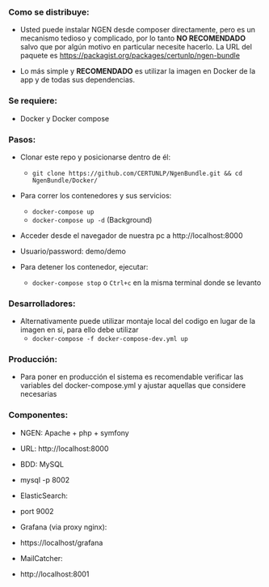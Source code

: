 ### Como se distribuye:

* Usted puede instalar NGEN desde composer directamente, pero es un mecanismo tedioso y complicado, por lo tanto **NO RECOMENDADO** salvo que por algún motivo en particular necesite hacerlo. La URL del paquete es https://packagist.org/packages/certunlp/ngen-bundle

* Lo más simple y **RECOMENDADO** es utilizar la imagen en Docker de la app y de todas sus dependencias. 

### Se requiere:

* Docker y Docker compose 

### Pasos:
* Clonar este repo y posicionarse dentro de él:
  * `git clone https://github.com/CERTUNLP/NgenBundle.git && cd NgenBundle/Docker/`

* Para correr los contenedores y sus servicios:
  * `docker-compose up` 
  * `docker-compose up -d` (Background)

* Acceder desde el navegador de nuestra pc a http://localhost:8000
 * Usuario/password: demo/demo

* Para detener los contenedor, ejecutar:
  * `docker-compose stop` o `Ctrl+c` en la misma terminal donde se levanto

### Desarrolladores:

* Alternativamente puede utilizar montaje local del codigo en lugar de la imagen en si, para ello debe utilizar
  * `docker-compose -f docker-compose-dev.yml up`
  
### Producción:

* Para poner en producción el sistema es recomendable verificar las variables del docker-compose.yml y ajustar aquellas que considere necesarias

### Componentes:

* NGEN: Apache + php + symfony
 * URL: http://localhost:8000
 
* BDD: MySQL
 * mysql -p 8002

* ElasticSearch:
 * port 9002

* Grafana (via proxy nginx): 
 * https://localhost/grafana

* MailCatcher:
 * http://localhost:8001
